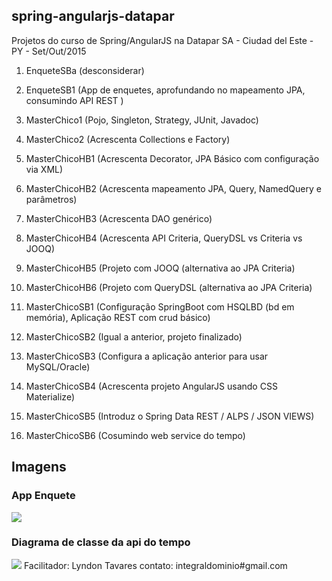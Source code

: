 ## spring-angularjs-datapar

Projetos do curso de Spring/AngularJS na Datapar SA - Ciudad del Este - PY - Set/Out/2015

1. EnqueteSBa (desconsiderar)

2. EnqueteSB1 (App de enquetes, aprofundando no mapeamento JPA, consumindo API REST )

3. MasterChico1  (Pojo,  Singleton, Strategy, JUnit, Javadoc)

4. MasterChico2  (Acrescenta Collections e Factory)

5. MasterChicoHB1 (Acrescenta Decorator, JPA Básico com configuração via XML) 

6. MasterChicoHB2 (Acrescenta mapeamento JPA, Query, NamedQuery e parâmetros)

7. MasterChicoHB3 (Acrescenta DAO genérico)

8. MasterChicoHB4 (Acrescenta API Criteria, QueryDSL vs Criteria vs JOOQ)

9. MasterChicoHB5 (Projeto com JOOQ (alternativa ao JPA Criteria)

10. MasterChicoHB6 (Projeto com QueryDSL (alternativa ao JPA Criteria)

11. MasterChicoSB1 (Configuração SpringBoot com HSQLBD (bd em memória), Aplicação REST com crud básico)

12. MasterChicoSB2 (Igual a anterior, projeto finalizado)

13. MasterChicoSB3 (Configura a aplicação anterior para usar MySQL/Oracle)

14. MasterChicoSB4 (Acrescenta projeto AngularJS usando CSS Materialize)

15. MasterChicoSB5 (Introduz o Spring Data REST / ALPS / JSON VIEWS)

16. MasterChicoSB6 (Cosumindo web service do tempo)

## Imagens

### App Enquete

![](http://lyndontavares.github.io/images/2015-10-05_22-32-14.png)

### Diagrama de classe da api do tempo

![](https://github.com/lyndontavares/spring-angularjs-datapar/blob/master/MasterChicoSB6/src/main/resources/static/image/Tempo.png)
Facilitador: Lyndon Tavares
contato: integraldominio#gmail.com
